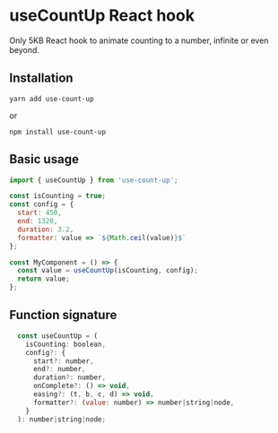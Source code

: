 # useCountUp React hook
Only 5KB React hook to animate counting to a number, infinite or even beyond.

## Installation
```
yarn add use-count-up
```
or
```
npm install use-count-up
```

## Basic usage
```jsx
import { useCountUp } from 'use-count-up';

const isCounting = true;
const config = {
  start: 450,
  end: 1320,
  duration: 3.2,
  formatter: value => `${Math.ceil(value)}$`
};

const MyComponent = () => { 
  const value = useCountUp(isCounting, config);
  return value;
};
```

## Function signature
```js
  const useCountUp = (
    isCounting: boolean,
    config?: {
      start?: number,
      end?: number,
      duration?: number,
      onComplete?: () => void,
      easing?: (t, b, c, d) => void,
      formatter?: (value: number) => number|string|node,
    }
  ): number|string|node;
```

